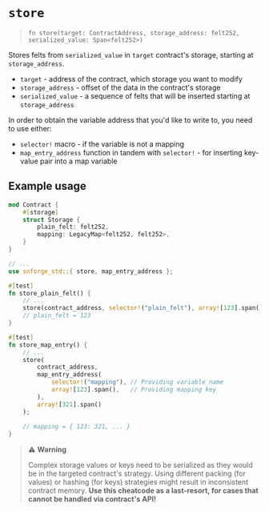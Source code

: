 # `store`

> `fn store(target: ContractAddress, storage_address: felt252, serialized_value: Span<felt252>)`

Stores felts from `serialized_value` in `target` contract's storage, starting at `storage_address`. 

- `target` - address of the contract, which storage you want to modify
- `storage_address` - offset of the data in the contract's storage 
- `serialized_value` - a sequence of felts that will be inserted starting at `storage_address` 


In order to obtain the variable address that you'd like to write to, you need to use either:
- `selector!` macro - if the variable is not a mapping
- `map_entry_address` function in tandem with `selector!` - for inserting key-value pair into a map variable

## Example usage

```rust
mod Contract {
    #[storage]
    struct Storage {
        plain_felt: felt252,
        mapping: LegacyMap<felt252, felt252>,
    }
}

// ...
use snforge_std::{ store, map_entry_address };

#[test]
fn store_plain_felt() {
    // ...
    store(contract_address, selector!("plain_felt"), array![123].span());
    // plain_felt = 123
}

#[test]
fn store_map_entry() {
    // ...
    store(
        contract_address, 
        map_entry_address(
            selector!("mapping"), // Providing variable name
            array![123].span(),   // Providing mapping key 
        ),
        array![321].span()
    );
    
    // mapping = { 123: 321, ... }
}
```

> ⚠️ **Warning**
> 
> Complex storage values or keys need to be serialized as they would be in the targeted contract's strategy.
> Using different packing (for values) or hashing (for keys) strategies might result in inconsistent contract memory.
> **Use this cheatcode as a last-resort, for cases that cannot be handled via contract's API!**

